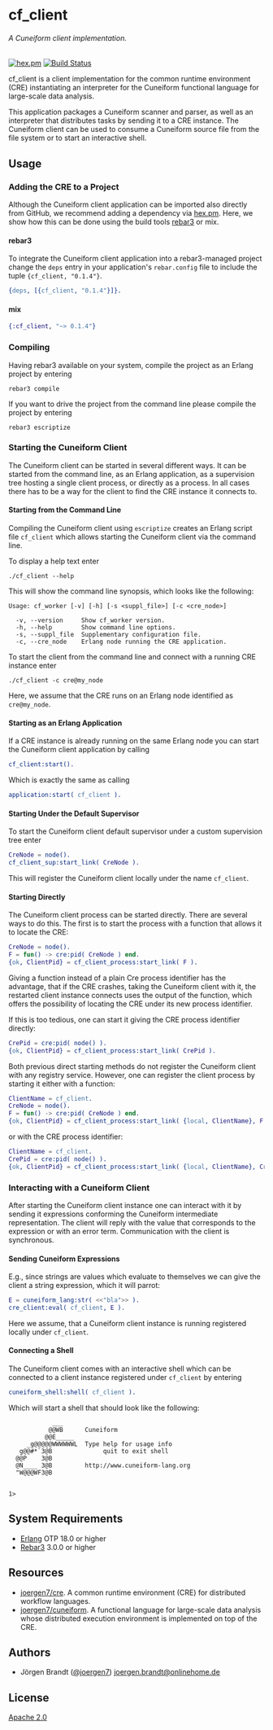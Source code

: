 # cf_client
###### A Cuneiform client implementation.

[![hex.pm](https://img.shields.io/hexpm/v/cf_client.svg?style=flat-square)](https://hex.pm/packages/cf_client) [![Build Status](https://travis-ci.org/joergen7/cf_client.svg?branch=master)](https://travis-ci.org/joergen7/cf_client)

cf_client is a client implementation for the common runtime environment (CRE) instantiating an interpreter for the Cuneiform functional language for large-scale data analysis.

This application packages a Cuneiform scanner and parser, as well as an interpreter that distributes tasks by sending it to a CRE instance. The Cuneiform client can be used to consume a Cuneiform source file from the file system or to start an interactive shell.

## Usage

### Adding the CRE to a Project

Although the Cuneiform client application can be imported also directly from GitHub, we recommend adding a dependency via [hex.pm](https://hex.pm). Here, we show how this can be done using the build tools [rebar3](https://www.rebar3.org) or mix.


#### rebar3

To integrate the Cuneiform client application into a rebar3-managed project change the `deps` entry in your application's `rebar.config` file to include the tuple `{cf_client, "0.1.4"}`.

```erlang
{deps, [{cf_client, "0.1.4"}]}.
```


#### mix

```elixir
{:cf_client, "~> 0.1.4"}
```

### Compiling

Having rebar3 available on your system, compile the project as an Erlang project by entering

    rebar3 compile

If you want to drive the project from the command line please compile the project by entering

    rebar3 escriptize

### Starting the Cuneiform Client

The Cuneiform client can be started in several different ways. It can be started from the command line, as an Erlang application, as a supervision tree hosting a single client process, or directly as a process. In all cases there has to be a way for the client to find the CRE instance it connects to.

#### Starting from the Command Line

Compiling the Cuneiform client using `escriptize` creates an Erlang script file `cf_client` which allows starting the Cuneiform client via the command line.

To display a help text enter

    ./cf_client --help

This will show the command line synopsis, which looks like the following:

    Usage: cf_worker [-v] [-h] [-s <suppl_file>] [-c <cre_node>]

      -v, --version     Show cf_worker version.
      -h, --help        Show command line options.
      -s, --suppl_file  Supplementary configuration file.
      -c, --cre_node    Erlang node running the CRE application.

To start the client from the command line and connect with a running CRE instance enter

    ./cf_client -c cre@my_node

Here, we assume that the CRE runs on an Erlang node identified as `cre@my_node`.

#### Starting as an Erlang Application

If a CRE instance is already running on the same Erlang node you can start the Cuneiform client application by calling

```erlang
cf_client:start().
```

Which is exactly the same as calling

```erlang
application:start( cf_client ).
```

#### Starting Under the Default Supervisor

To start the Cuneiform client default supervisor under a custom supervision tree enter

```erlang
CreNode = node().
cf_client_sup:start_link( CreNode ).
```

This will register the Cuneiform client locally under the name `cf_client`.

#### Starting Directly

The Cuneiform client process can be started directly. There are several ways to do this. The first is to start the process with a function that allows it to locate the CRE:

```erlang
CreNode = node().
F = fun() -> cre:pid( CreNode ) end.
{ok, ClientPid} = cf_client_process:start_link( F ).
```

Giving a function instead of a plain Cre process identifier has the advantage, that if the CRE crashes, taking the Cuneiform client with it, the restarted client instance connects uses the output of the function, which offers the possibility of locating the CRE under its new process identifier.

If this is too tedious, one can start it giving the CRE process identifier directly:

```erlang
CrePid = cre:pid( node() ).
{ok, ClientPid} = cf_client_process:start_link( CrePid ).
```

Both previous direct starting methods do not register the Cuneiform client with any registry service. However, one can register the client process by starting it either with a function:

```erlang
ClientName = cf_client.
CreNode = node().
F = fun() -> cre:pid( CreNode ) end.
{ok, ClientPid} = cf_client_process:start_link( {local, ClientName}, F ).
```

or with the CRE process identifier:

```erlang
ClientName = cf_client.
CrePid = cre:pid( node() ).
{ok, ClientPid} = cf_client_process:start_link( {local, ClientName}, CrePid ).
```

### Interacting with a Cuneiform Client

After starting the Cuneiform client instance one can interact with it by sending it expressions conforming the Cuneiform intermediate representation. The client will reply with the value that corresponds to the expression or with an error term. Communication with the client is synchronous.

#### Sending Cuneiform Expressions

E.g., since strings are values which evaluate to themselves we can give the client a string expression, which it will parrot:

```erlang
E = cuneiform_lang:str( <<"bla">> ).
cre_client:eval( cf_client, E ).
```

Here we assume, that a Cuneiform client instance is running registered locally under `cf_client`.

#### Connecting a Shell

The Cuneiform client comes with an interactive shell which can be connected to a client instance registered under `cf_client` by entering

```erlang
cuneiform_shell:shell( cf_client ).
```

Which will start a shell that should look like the following:

                ___
               @@WB      Cuneiform
              @@E_____
         _g@@@@@WWWWWWL  Type help for usage info
       g@@#*`3@B              quit to exit shell
      @@P    3@B
      @N____ 3@B         http://www.cuneiform-lang.org
      "W@@@WF3@B


    1>

## System Requirements

- [Erlang](https://www.erlang.org) OTP 18.0 or higher
- [Rebar3](https://www.rebar3.org) 3.0.0 or higher

## Resources

- [joergen7/cre](https://github.com/joergen7/cre). A common runtime environment (CRE) for distributed workflow languages.
- [joergen7/cuneiform](https://github.com/joergen7/cuneiform). A functional language for large-scale data analysis whose distributed execution environment is implemented on top of the CRE.


## Authors

- Jörgen Brandt ([@joergen7](https://github.com/joergen7/)) [joergen.brandt@onlinehome.de](mailto:joergen.brandt@onlinehome.de)

## License

[Apache 2.0](https://www.apache.org/licenses/LICENSE-2.0.html)